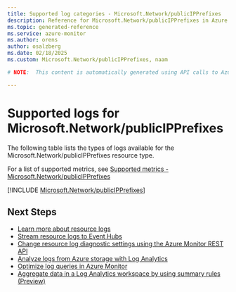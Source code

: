 ```yaml
---
title: Supported log categories - Microsoft.Network/publicIPPrefixes
description: Reference for Microsoft.Network/publicIPPrefixes in Azure Monitor Logs.
ms.topic: generated-reference
ms.service: azure-monitor
ms.author: orens
author: osalzberg
ms.date: 02/18/2025
ms.custom: Microsoft.Network/publicIPPrefixes, naam

# NOTE:  This content is automatically generated using API calls to Azure. Any edits made on these files will be overwritten in the next run of the script. 

---
```





# Supported logs for Microsoft.Network/publicIPPrefixes  
The following table lists the types of logs available for the Microsoft.Network/publicIPPrefixes resource type.
  
  
  
For a list of supported metrics, see [Supported metrics - Microsoft.Network/publicIPPrefixes](../supported-metrics/microsoft-network-publicipprefixes-metrics.md)  
  

  
[!INCLUDE [Microsoft.Network/publicIPPrefixes](~/reusable-content/ce-skilling/azure/includes/azure-monitor/reference/logs/microsoft-network-publicipprefixes-logs-include.md)]  
  

## Next Steps

* [Learn more about resource logs](/azure/azure-monitor/essentials/platform-logs-overview)
* [Stream resource logs to Event Hubs](/azure/azure-monitor/essentials/resource-logs#send-to-azure-event-hubs)
* [Change resource log diagnostic settings using the Azure Monitor REST API](/rest/api/monitor/diagnosticsettings)
* [Analyze logs from Azure storage with Log Analytics](/azure/azure-monitor/essentials/resource-logs#send-to-log-analytics-workspace)
* [Optimize log queries in Azure Monitor](/azure/azure-monitor/logs/query-optimization)
* [Aggregate data in a Log Analytics workspace by using summary rules (Preview)](/azure/azure-monitor/logs/summary-rules)